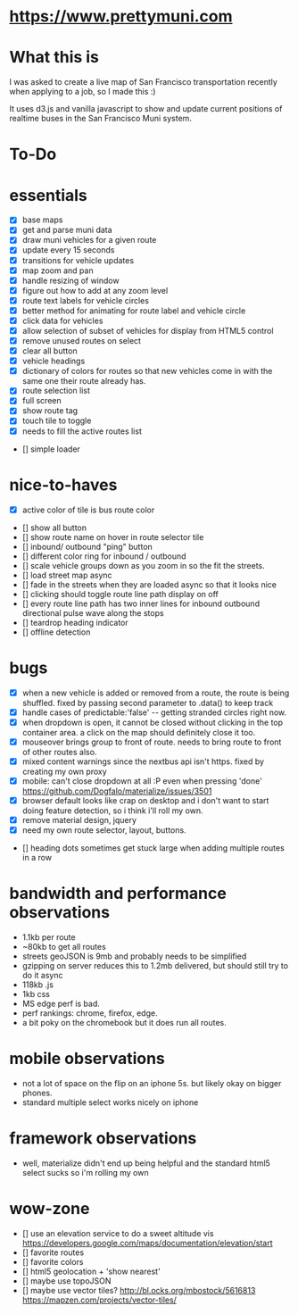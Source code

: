 # https://www.prettymuni.com

# What this is

I was asked to create a live map of San Francisco transportation recently when applying to a job, so I made this :)

It uses d3.js and vanilla javascript to show and update current positions of realtime buses in the San Francisco Muni system.

# To-Do

# essentials
- [x] base maps
- [x] get and parse muni data
- [x] draw muni vehicles for a given route
- [x] update every 15 seconds
- [x] transitions for vehicle updates
- [x] map zoom and pan
- [x] handle resizing of window
- [x] figure out how to add at any zoom level
- [x] route text labels for vehicle circles
- [x] better method for animating for route label and vehicle circle
- [x] click data for vehicles
- [x] allow selection of subset of vehicles for display from HTML5 control
- [x] remove unused routes on select
- [x] clear all button
- [x] vehicle headings
- [x] dictionary of colors for routes so that new vehicles come in with the same one their route already has.
- [x] route selection list
- [x] full screen
- [x] show route tag
- [x] touch tile to toggle
- [x] needs to fill the active routes list
- [] simple loader

# nice-to-haves
- [x] active color of tile is bus route color
- [] show all button
- [] show route name on hover in route selector tile
- [] inbound/ outbound "ping" button
- [] different color ring for inbound / outbound
- [] scale vehicle groups down as you zoom in so the fit the streets.
- [] load street map async 
- [] fade in the streets when they are loaded async so that it looks nice
- [] clicking should toggle route line path display on off
- [] every route line path has two inner lines for inbound outbound directional pulse wave along the stops
- [] teardrop heading indicator
- [] offline detection

# bugs
- [x] when a new vehicle is added or removed from a route, the route is being shuffled. fixed by passing second parameter to .data() to keep track
- [x] handle cases of predictable:'false' -- getting stranded circles right now.
- [x] when dropdown is open, it cannot be closed without clicking in the top container area.  a click on the map should definitely close it too.
- [x] mouseover brings group to front of route.  needs to bring route to front of other routes also.
- [x] mixed content warnings since the nextbus api isn't https. fixed by creating my own proxy
- [x] mobile: can't close dropdown at all :P even when pressing 'done' https://github.com/Dogfalo/materialize/issues/3501
- [x] browser default looks like crap on desktop and i don't want to start doing feature detection, so i think i'll roll my own.
- [x] remove material design, jquery
- [x] need my own route selector, layout, buttons. 
- [] heading dots sometimes get stuck large when adding multiple routes in a row

# bandwidth and performance observations
- 1.1kb per route
- ~80kb to get all routes
- streets geoJSON is 9mb and probably needs to be simplified
- gzipping on server reduces this to 1.2mb delivered, but should still try to do it async
- 118kb .js
- 1kb css
- MS edge perf is bad.
- perf rankings:  chrome, firefox, edge.
- a bit poky on the chromebook but it does run all routes.


# mobile observations
- not a lot of space on the flip on an iphone 5s.  but likely okay on bigger phones.  
- standard multiple select works nicely on iphone

# framework observations
-  well, materialize didn't end up being helpful and the standard html5 select sucks so i'm rolling my own

# wow-zone
- [] use an elevation service to do a sweet altitude vis 
    https://developers.google.com/maps/documentation/elevation/start
- [] favorite routes
- [] favorite colors
- [] html5 geolocation + 'show nearest'
- [] maybe use topoJSON
- [] maybe use vector tiles? http://bl.ocks.org/mbostock/5616813 https://mapzen.com/projects/vector-tiles/

